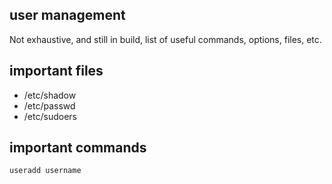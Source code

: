 ## user management
Not exhaustive, and still in build, list of useful commands, options, files, etc.


## important files
- /etc/shadow
- /etc/passwd
- /etc/sudoers

## important commands

```sh
useradd username
```
